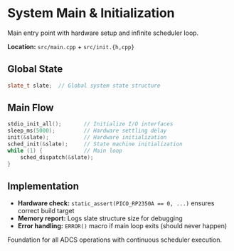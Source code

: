 # System Main & Initialization

Main entry point with hardware setup and infinite scheduler loop.

**Location:** `src/main.cpp` + `src/init.{h,cpp}`

## Global State
```cpp
slate_t slate;  // Global system state structure
```

## Main Flow
```cpp
stdio_init_all();       // Initialize I/O interfaces
sleep_ms(5000);         // Hardware settling delay
init(&slate);           // Hardware initialization  
sched_init(&slate);     // State machine initialization
while (1) {             // Main loop
    sched_dispatch(&slate);
}
```

## Implementation
- **Hardware check:** `static_assert(PICO_RP2350A == 0, ...)` ensures correct build target
- **Memory report:** Logs slate structure size for debugging
- **Error handling:** `ERROR()` macro if main loop exits (should never happen)

Foundation for all ADCS operations with continuous scheduler execution.